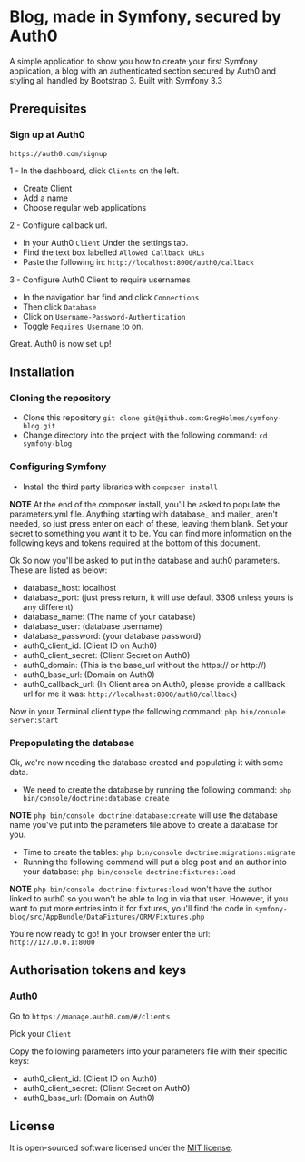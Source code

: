 Blog, made in Symfony, secured by Auth0
=======================

A simple application to show you how to create your first Symfony application, a blog with an authenticated section secured by Auth0 and styling all handled by Bootstrap 3. Built with Symfony 3.3

## Prerequisites

### Sign up at Auth0

`https://auth0.com/signup`

1 - In the dashboard, click `Clients` on the left.
* Create Client
* Add a name
* Choose regular web applications

2 - Configure callback url.
* In your Auth0 `Client` Under the settings tab.
* Find the text box labelled `Allowed Callback URLs`
* Paste the following in: `http://localhost:8000/auth0/callback`

3 - Configure Auth0 Client to require usernames
* In the navigation bar find and click `Connections`
* Then click `Database`
* Click on `Username-Password-Authentication`
* Toggle `Requires Username` to on.

Great. Auth0 is now set up!

## Installation

### Cloning the repository
* Clone this repository `git clone git@github.com:GregHolmes/symfony-blog.git`
* Change directory into the project with the following command: `cd symfony-blog`
 
### Configuring Symfony
* Install the third party libraries with `composer install`

**NOTE** At the end of the composer install, you'll be asked to populate the parameters.yml file. Anything starting with
 database_ and mailer_ aren't needed, so just press enter on each of these, leaving them blank. Set your secret to something
 you want it to be. You can find more information on the following keys and tokens required at the bottom of this document.
 
Ok So now you'll be asked to put in the database and auth0 parameters. These are listed as below:
* database_host: localhost
* database_port: (just press return, it will use default 3306 unless yours is any different)
* database_name: (The name of your database)
* database_user: (database username)
* database_password: (your database password)
* auth0_client_id: (Client ID on Auth0)
* auth0_client_secret: (Client Secret on Auth0)
* auth0_domain: (This is the base_url without the https:// or http://)
* auth0_base_url: (Domain on Auth0)
* auth0_callback_url: (In Client area on Auth0, please provide a callback url for me it was: `http://localhost:8000/auth0/callback`)

Now in your Terminal client type the following command: `php bin/console server:start`

### Prepopulating the database

Ok, we're now needing the database created and populating it with some data.

* We need to create the database by running the following command: `php bin/console/doctrine:database:create`

**NOTE** `php bin/console doctrine:database:create` will use the database name you've put into the parameters file above to create a database for you.

* Time to create the tables: `php bin/console doctrine:migrations:migrate`
* Running the following command will put a blog post and an author into your database: `php bin/console doctrine:fixtures:load`

**NOTE** `php bin/console doctrine:fixtures:load` won't have the author linked to auth0 so you won't be able to log in via that user. However, if you want to put more entries into it for fixtures, you'll find the code in `symfony-blog/src/AppBundle/DataFixtures/ORM/Fixtures.php`

You're now ready to go! In your browser enter the url: `http://127.0.0.1:8000`

## Authorisation tokens and keys

### Auth0
Go to `https://manage.auth0.com/#/clients`
 
Pick your `Client`

Copy the following parameters into your parameters file with their specific keys:
* auth0_client_id: (Client ID on Auth0)
* auth0_client_secret: (Client Secret on Auth0)
* auth0_base_url: (Domain on Auth0)

## License

It is open-sourced software licensed under the [MIT license](http://opensource.org/licenses/MIT).